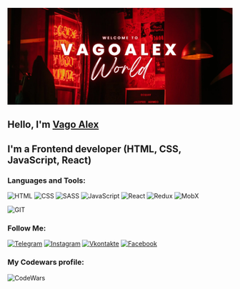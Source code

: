 [![Header](./bg/new-bg.jpg)](https://vk.com/vagoalex)

## Hello, I'm [Vago Alex](https://vagoalex.github.io/vago-website-resume/)

## I'm a Frontend developer (HTML, CSS, JavaScript, React)

### Languages and Tools:

![HTML](https://img.shields.io/badge/-HTML-090909?style=for-the-badge&logo=html5&logoColor=47C5FB)
![CSS](https://img.shields.io/badge/-CSS-090909?style=for-the-badge&logo=css3&logoColor=097CDB)
![SASS](https://img.shields.io/badge/-SASS-090909?style=for-the-badge&logo=SASS&logoColor=E5D3FF)
![JavaScript](https://img.shields.io/badge/-JavaScript-090909?style=for-the-badge&logo=JavaScript&logoColor=E9D54D)
![React](https://img.shields.io/badge/-React-090909?style=for-the-badge&logo=react&logoColor=F8C52C)
![Redux](https://img.shields.io/badge/-Redux-090909?style=for-the-badge&logo=Redux&logoColor=F8C52C)
![MobX](https://img.shields.io/badge/-mobx-090909?style=for-the-badge&logo=mobx&logoColor=F88C00)

![GIT](https://img.shields.io/badge/-GIT-090909?style=for-the-badge&logo=GIT&logoColor=E5D3FF)

### Follow Me:

[![Telegram](https://img.shields.io/badge/-Telegram-090909?style=for-the-badge&logo=telegram&logoColor=27A0D9)](https://t.me/vagoalex)
[![Instagram](https://img.shields.io/badge/-Instagram-090909?style=for-the-badge&logo=instagram&logoColor=B4068E)](https://www.instagram.com/vagoalex13)
[![Vkontakte](https://img.shields.io/badge/-Vkontakte-090909?style=for-the-badge&logo=Vk&logoColor=4F7DB3)](https://vk.com/vagoalex)
[![Facebook](https://img.shields.io/badge/-Facebook-090909?style=for-the-badge&logo=Facebook&logoColor=1195F5)](https://www.facebook.com/vagoalex)

### My Codewars profile:

[<img align="left" alt="CodeWars" width="350px" src="https://www.codewars.com/users/Vagoalex/badges/large" />][codewars]

[codewars]: https://www.codewars.com/r/Vagoalex
